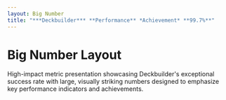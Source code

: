 ```yaml
---
layout: Big Number
title: "***Deckbuilder*** **Performance** *Achievement* **99.7%**"
---
```


# Big Number Layout

High-impact metric presentation showcasing Deckbuilder's exceptional success rate with large, visually striking numbers designed to emphasize key performance indicators and achievements.